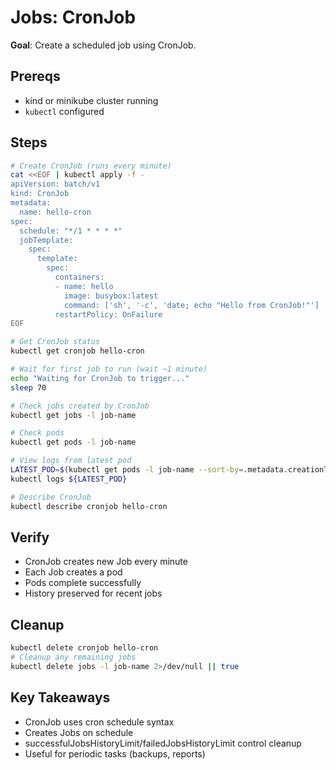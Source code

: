 # Jobs: CronJob

**Goal**: Create a scheduled job using CronJob.

## Prereqs

- kind or minikube cluster running
- `kubectl` configured

## Steps

```bash
# Create CronJob (runs every minute)
cat <<EOF | kubectl apply -f -
apiVersion: batch/v1
kind: CronJob
metadata:
  name: hello-cron
spec:
  schedule: "*/1 * * * *"
  jobTemplate:
    spec:
      template:
        spec:
          containers:
          - name: hello
            image: busybox:latest
            command: ['sh', '-c', 'date; echo "Hello from CronJob!"']
          restartPolicy: OnFailure
EOF

# Get CronJob status
kubectl get cronjob hello-cron

# Wait for first job to run (wait ~1 minute)
echo "Waiting for CronJob to trigger..."
sleep 70

# Check jobs created by CronJob
kubectl get jobs -l job-name

# Check pods
kubectl get pods -l job-name

# View logs from latest pod
LATEST_POD=$(kubectl get pods -l job-name --sort-by=.metadata.creationTimestamp -o jsonpath='{.items[-1].metadata.name}')
kubectl logs ${LATEST_POD}

# Describe CronJob
kubectl describe cronjob hello-cron
```

## Verify

- CronJob creates new Job every minute
- Each Job creates a pod
- Pods complete successfully
- History preserved for recent jobs

## Cleanup

```bash
kubectl delete cronjob hello-cron
# Cleanup any remaining jobs
kubectl delete jobs -l job-name 2>/dev/null || true
```

## Key Takeaways

- CronJob uses cron schedule syntax
- Creates Jobs on schedule
- successfulJobsHistoryLimit/failedJobsHistoryLimit control cleanup
- Useful for periodic tasks (backups, reports)
